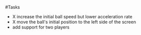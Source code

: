 #Tasks
* X increase the initial ball speed but lower acceleration rate
* X move the ball's initial position to the left side of the screen
* add support for two players